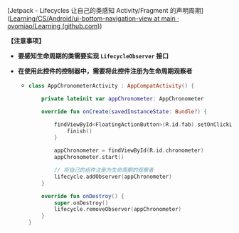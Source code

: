 [Jetpack - Lifecycles 让自己的类感知 Activity/Fragment 的声明周期]([Learning/CS/Android/ui-bottom-navigation-view at main · ovomiao/Learning (github.com)](https://github.com/ovomiao/Learning/tree/main/CS/Android/jetpack-lifecyclers/src/main/java/moe/maoniang/jetpack_lifecycles/))

**【注意事项】**

 *  **要感知生命周期的类需要实现 `LifecycleObserver` 接口**

 *  **在使用此控件的控制器中，需要将此控件注册为生命周期观察者**

     *  ```kotlin
        class AppChronometerActivity : AppCompatActivity() {
        
            private lateinit var appChronometer: AppChronometer
        
            override fun onCreate(savedInstanceState: Bundle?) {
        
                findViewById<FloatingActionButton>(R.id.fab).setOnClickListener {
                    finish()
                }
        
                appChronometer = findViewById(R.id.chronometer)
                appChronometer.start()
        
                // 将自己的组件注册为生命周期的观察者
                lifecycle.addObserver(appChronometer)
            }
        
            override fun onDestroy() {
                super.onDestroy()
                lifecycle.removeObserver(appChronometer)
            }
        }
        ```






